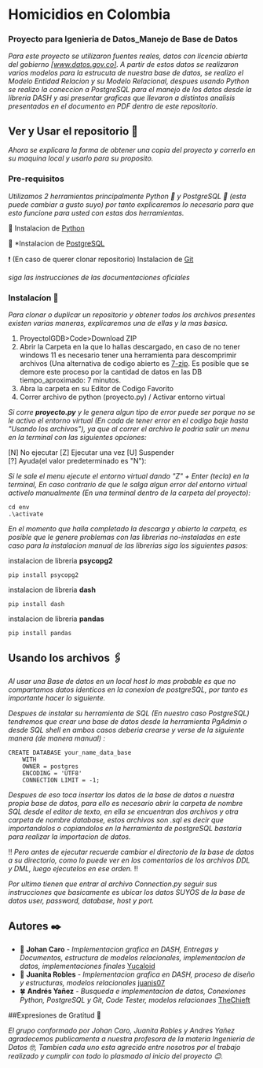 # Homicidios en Colombia
### Proyecto para Igenieria de Datos_Manejo de Base de Datos

_Para este proyecto se utilizaron fuentes reales, datos con licencia abierta del gobierno [www.datos.gov.co]. A partir de estos datos se realizaron varios modelos para la estrucuta de nuestra base de datos, se realizo el Modelo Entidad Relacion y su Modelo Relacional, despues usando Python se realizo la coneccion a PostgreSQL para el manejo de los datos desde la libreria DASH y asi presentar graficas que llevaron a distintos analisis presentados en el documento en PDF dentro de este repositorio._

## Ver y Usar el repositorio 🚀

_Ahora se explicara la forma de obtener una copia del proyecto y correrlo en su maquina local y usarlo para su proposito._

### Pre-requisitos

_Utilizamos 2 herramientas principalmente Python 🐍 y PostgreSQL 🐘 (esta puede cambiar a gusto suyo) por tanto explicaremos lo necesario para que esto funcione para usted con estas dos herramientas._

🐍 Instalacion de [Python](https://www.python.org/downloads/)

🐘 *Instalacion de [PostgreSQL](https://www.postgresql.org/download/)

❗ (En caso de querer clonar repositorio) Instalacion de [Git](https://git-scm.com/downloads)


_siga las instrucciones de las documentaciones oficiales_

### Instalacíon 💾

_Para clonar o duplicar un repositorio y obtener todos los archivos presentes existen varias maneras, explicaremos una de ellas y la mas basica._


1) ProyectoIGDB>Code>Download ZIP
2) Abrir la Carpeta en la que lo hallas descargado, en caso de no tener windows 11 es necesario tener una herramienta para descomprimir archivos (Una alternativa de codigo abierto es [7-zip](https://www.7-zip.org/download.html). Es posible que se demore este proceso por la cantidad de datos en las DB tiempo_aproximado: 7 minutos.
3) Abra la carpeta en su Editor de Codigo Favorito
4) Correr archivo de python (proyecto.py) / Activar entorno virtual

_Si corre **proyecto.py** y le genera algun tipo de error puede ser porque no se le activo el entorno virtual (En cada de tener error en el codigo baje hasta  "Usando los archivos"), ya que al correr el archivo le podria salir un menu en la terminal con las siguientes opciones:_

[N] No ejecutar  [Z] Ejecutar una vez  [U] Suspender  
[?] Ayuda(el valor predeterminado es "N"):

_Si le sale el menu ejecute el entorno virtual dando "Z" + Enter (tecla) en la terminal, En caso contrario de que le salga algun error del entorno virtual activelo manualmente (En una terminal dentro de la carpeta del proyecto):_

```
cd env
.\activate
```

_En el momento que halla completado la descarga y abierto la carpeta, es posible que le genere problemas con las librerias no-instaladas en este caso para la instalacion manual de las librerias siga los siguientes pasos:_

instalacion de libreria **psycopg2**
```
pip install psycopg2
```
instalacion de libreria **dash**
```
pip install dash
```
instalacion de libreria **pandas**
```
pip install pandas
```
## Usando los archivos 🖇️

_Al usar una Base de datos en un local host lo mas probable es que no compartamos datos identicos en la conexion de postgreSQL, por tanto es importante hacer lo siguiente._

_Despues de instalar su herramienta de SQL (En nuestro caso PostgreSQL) tendremos que crear una base de datos desde la herramienta PgAdmin o desde SQL shell en ambos casos deberia crearse y verse de la siguiente manera (de manera manual) :_

```
CREATE DATABASE your_name_data_base
    WITH 
    OWNER = postgres
    ENCODING = 'UTF8'
    CONNECTION LIMIT = -1;
```
_Despues de eso toca insertar los datos de la base de datos a nuestra propia base de datos, para ello es necesario abrir la carpeta de nombre SQL desde el editor de texto, en ella se encuentran dos archivos y otra carpeta de nombre database, estos archivos son .sql es decir que importandolos o copiandolos en la herramienta de postgreSQL bastaria para realizar la importacion de datos._

:bangbang: 
_Pero antes de ejecutar recuerde cambiar el directorio de la base de datos a su directorio, como lo puede ver en los comentarios de los archivos DDL y DML, luego ejecutelos en ese orden._
:bangbang: 

_Por ultimo tienen que entrar al archivo Connection.py seguir sus instrucciones que basicamente es ubicar los datos SUYOS de la base de datos user, password, database, host y port._

## Autores ✒️

* 🍔 **Johan Caro** - *Implementacion grafica en DASH, Entregas y Documentos, estructura de modelos relacionales, implementacion de datos, implementaciones finales* [Yucaloid](https://github.com/Yucaloid)
* 🌷 **Juanita Robles** - *Implementacion grafica en DASH, proceso de diseño y estructuras, modelos relacionales* [juanis07](https://github.com/juanis07)
* 🍀 **Andrés Yañez** - *Busqueda e implementacion de datos, Conexiones Python, PostgreSQL y Git, Code Tester, modelos relacionaes* [TheChieft](https://github.com/TheChieft)

##Expresiones de Gratitud 🎁

_El grupo conformado por Johan Caro, Juanita Robles y Andres Yañez agradecemos publicamenta a nuestra profesora de la materia Ingenieria de Datos 🤓, Tambien cada uno esta agrecido entre nosotros por el trabajo realizado y cumplir con todo lo plasmado al inicio del proyecto 😊._






